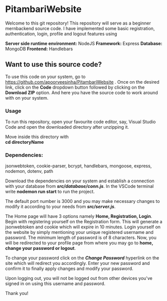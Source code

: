 # PitambariWebsite
Welcome to this git repository!
This repository will serve as a beginner mernbackend source code. I have implemented some basic registration, authentication, login, profile and logout features using 

**Server side runtime environment:** NodeJS
**Framework:** Express
**Database:** MongoDB
**Frontend:** Handlebars
  
## **Want to use this source code?**  
To use this code on your system, go to https://github.com/apoorveesinha/PitambariWebsite . Once on the desired link, click on the **Code** dropdown button followed by clicking on the **Download ZIP** option. And here you have the source code to work around with on your system. 
  
### **Usage**  
  
To run this repository, open your favourite code editor, say, Visual Studio Code and 
open the downloaded directory after unzipping it.

Move inside this directory with  
**cd directoryName**

### **Dependencies:**
jsonwebtoken, cookie-parser, bcrypt, handlebars, mongoose, express, nodemon, dotenv, path

Download the dependencies on your system and establish a connection with your database from ***src/database/conn.js***. In the VSCode terminal write 
**nodemon run start** to run the project.

The default port number is 3000 and you may make necessary changes to modify it according to your needs from ***src/server.js***. 

The Home page will have 3 options namely **Home, Registration, Login**.
Begin with registering yourself on the Registration form. This will generate a jsonwebtoken and cookie which will expire in 10 minutes. Login yourself on the website by simply mentioning your unique registered username and password. The minimum length of password is of 8 characters. Now, you will be redirected to your profile page from where you may go to **home, change your password or logout**.

To change your password click on the ***Change Password*** hyperlink on the site which will redirect you accordingly. Enter your new password and confirm it to finally apply changes and modify your password.

Upon logging out, you will not be logged out from other devices you've signed in on using this username and password.

Thank you!
